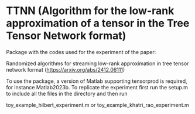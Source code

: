 # TTNN (Algorithm for the low-rank approximation of a tensor in the Tree Tensor Network format)

Package with the codes used for the experiment of the paper:

Randomized algorithms for streaming low-rank approximation in tree tensor network format (https://arxiv.org/abs/2412.06111)

To use the package, a version of Matlab supporting tensorprod is required, for instance Matlab2023b.
To replicate the experiment first run the setup.m to include all the files in the directory and then run 

toy_example_hilbert_experiment.m   or   toy_example_khatri_rao_experiment.m
